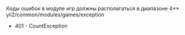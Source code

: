 Коды ошибок в модуле игр должны располагаться в диапазоне 4**   
yii2/common/modules/games/exception

* 401 - CountException
